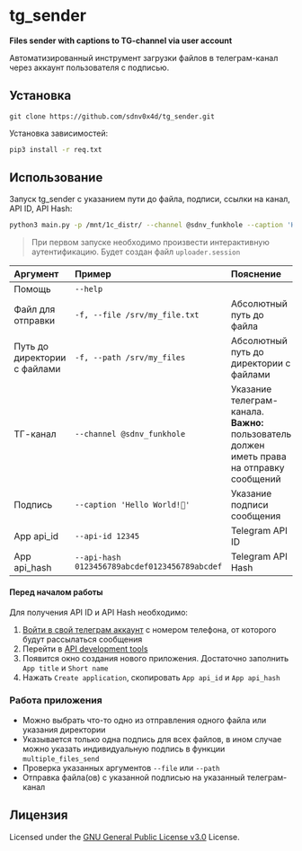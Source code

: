 # tg_sender

**Files sender with captions to TG-channel via user account**

Автоматизированный инструмент загрузки файлов в телеграм-канал через аккаунт пользователя с подписью.

## Установка
`git clone https://github.com/sdnv0x4d/tg_sender.git`

Установка зависимостей:
```bash
pip3 install -r req.txt
```

## Использование

Запуск tg_sender с указанием пути до файла, подписи, ссылки на канал, API ID, API Hash: 
```bash
python3 main.py -p /mnt/1c_distr/ --channel @sdnv_funkhole --caption 'Hello World!👋' --api-id 12345 --api-hash 0123456789abcdef0123456789abcdef
```
> При первом запуске необходимо произвести интерактивную аутентификацию. Будет создан файл `uploader.session`

| Аргумент | Пример | Пояснение
| :-| :-| :-
| Помощь | `--help` |
| Файл для отправки | `-f, --file /srv/my_file.txt` | Абсолютный путь до файла
| Путь до директории с файлами | `-f, --path /srv/my_files` | Абсолютный путь до директории с файлами
| ТГ-канал | `--channel @sdnv_funkhole` | Указание телеграм-канала. **Важно:** пользователь должен иметь права на отправку сообщений
| Подпись | `--caption 'Hello World!👋'` | Указание подписи сообщения
| App api_id | `--api-id 12345` | Telegram API ID
| App api_hash | `--api-hash 0123456789abcdef0123456789abcdef` | Telegram API Hash

#### Перед началом работы
Для получения API ID и API Hash необходимо:
1. [Войти в свой телеграм аккаунт](https://my.telegram.org/auth) с номером телефона, от которого будут рассылаться сообщения
2. Перейти в [API development tools](https://my.telegram.org/apps)
3. Появится окно создания нового приложения. Достаточно заполнить `App title` и `Short name`
4. Нажать `Create application`, скопировать `App api_id` и `App api_hash`

### Работа приложения

- Можно выбрать что-то одно из отправления одного файла или указания директории
- Указывается только одна подпись для всех файлов, в ином случае можно указать индивидуальную подпись в функции `multiple_files_send`
- Проверка указанных аргументов `--file` или `--path`
- Отправка файла(ов) с указанной подписью на указанный телеграм-канал

## Лицензия

Licensed under the [GNU General Public License v3.0](https://www.gnu.org/licenses/gpl-3.0.html) License.
